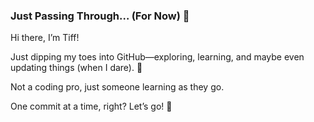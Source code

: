 ### Just Passing Through… (For Now) 👀
Hi there, I’m Tiff! 

Just dipping my toes into GitHub—exploring, learning, and maybe even updating things (when I dare). 🤔

Not a coding pro, just someone learning as they go. 

One commit at a time, right? Let’s go! 🚀

<!--
- 🔭 I’m currently working on ...
- 🌱 I’m currently learning ...
- 👯 I’m looking to collaborate on ...
- 🤔 I’m looking for help with ...
- 💬 Ask me about ...
- 📫 How to reach me: ...
- 😄 Pronouns: ...
- ⚡ Fun fact: ...
-->
